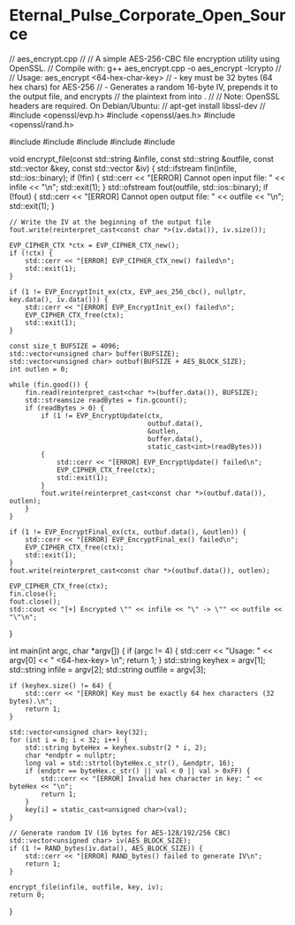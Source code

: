 # Eternal_Pulse_Corporate_Open_Source

// aes_encrypt.cpp
//
// A simple AES-256-CBC file encryption utility using OpenSSL.
// Compile with: g++ aes_encrypt.cpp -o aes_encrypt -lcrypto
//
// Usage: aes_encrypt <64-hex-char-key> <input-file> <output-file>
//   - key must be 32 bytes (64 hex chars) for AES-256
//   - Generates a random 16-byte IV, prepends it to the output file, and encrypts
//     the plaintext from <input-file> into <output-file>.
//
// Note: OpenSSL headers are required. On Debian/Ubuntu:
//   apt-get install libssl-dev
//
#include <openssl/evp.h>
#include <openssl/aes.h>
#include <openssl/rand.h>

#include <iostream>
#include <fstream>
#include <vector>
#include <string>
#include <cstdlib>

void encrypt_file(const std::string &infile,
                  const std::string &outfile,
                  const std::vector<unsigned char> &key,
                  const std::vector<unsigned char> &iv)
{
    std::ifstream fin(infile, std::ios::binary);
    if (!fin) {
        std::cerr << "[ERROR] Cannot open input file: " << infile << "\n";
        std::exit(1);
    }
    std::ofstream fout(outfile, std::ios::binary);
    if (!fout) {
        std::cerr << "[ERROR] Cannot open output file: " << outfile << "\n";
        std::exit(1);
    }

    // Write the IV at the beginning of the output file
    fout.write(reinterpret_cast<const char *>(iv.data()), iv.size());

    EVP_CIPHER_CTX *ctx = EVP_CIPHER_CTX_new();
    if (!ctx) {
        std::cerr << "[ERROR] EVP_CIPHER_CTX_new() failed\n";
        std::exit(1);
    }

    if (1 != EVP_EncryptInit_ex(ctx, EVP_aes_256_cbc(), nullptr, key.data(), iv.data())) {
        std::cerr << "[ERROR] EVP_EncryptInit_ex() failed\n";
        EVP_CIPHER_CTX_free(ctx);
        std::exit(1);
    }

    const size_t BUFSIZE = 4096;
    std::vector<unsigned char> buffer(BUFSIZE);
    std::vector<unsigned char> outbuf(BUFSIZE + AES_BLOCK_SIZE);
    int outlen = 0;

    while (fin.good()) {
        fin.read(reinterpret_cast<char *>(buffer.data()), BUFSIZE);
        std::streamsize readBytes = fin.gcount();
        if (readBytes > 0) {
            if (1 != EVP_EncryptUpdate(ctx,
                                       outbuf.data(),
                                       &outlen,
                                       buffer.data(),
                                       static_cast<int>(readBytes)))
            {
                std::cerr << "[ERROR] EVP_EncryptUpdate() failed\n";
                EVP_CIPHER_CTX_free(ctx);
                std::exit(1);
            }
            fout.write(reinterpret_cast<const char *>(outbuf.data()), outlen);
        }
    }

    if (1 != EVP_EncryptFinal_ex(ctx, outbuf.data(), &outlen)) {
        std::cerr << "[ERROR] EVP_EncryptFinal_ex() failed\n";
        EVP_CIPHER_CTX_free(ctx);
        std::exit(1);
    }
    fout.write(reinterpret_cast<const char *>(outbuf.data()), outlen);

    EVP_CIPHER_CTX_free(ctx);
    fin.close();
    fout.close();
    std::cout << "[+] Encrypted \"" << infile << "\" -> \"" << outfile << "\"\n";
}

int main(int argc, char *argv[])
{
    if (argc != 4) {
        std::cerr << "Usage: " << argv[0] << " <64-hex-key> <input-file> <output-file>\n";
        return 1;
    }
    std::string keyhex = argv[1];
    std::string infile = argv[2];
    std::string outfile = argv[3];

    if (keyhex.size() != 64) {
        std::cerr << "[ERROR] Key must be exactly 64 hex characters (32 bytes).\n";
        return 1;
    }

    std::vector<unsigned char> key(32);
    for (int i = 0; i < 32; i++) {
        std::string byteHex = keyhex.substr(2 * i, 2);
        char *endptr = nullptr;
        long val = std::strtol(byteHex.c_str(), &endptr, 16);
        if (endptr == byteHex.c_str() || val < 0 || val > 0xFF) {
            std::cerr << "[ERROR] Invalid hex character in key: " << byteHex << "\n";
            return 1;
        }
        key[i] = static_cast<unsigned char>(val);
    }

    // Generate random IV (16 bytes for AES-128/192/256 CBC)
    std::vector<unsigned char> iv(AES_BLOCK_SIZE);
    if (1 != RAND_bytes(iv.data(), AES_BLOCK_SIZE)) {
        std::cerr << "[ERROR] RAND_bytes() failed to generate IV\n";
        return 1;
    }

    encrypt_file(infile, outfile, key, iv);
    return 0;
}
